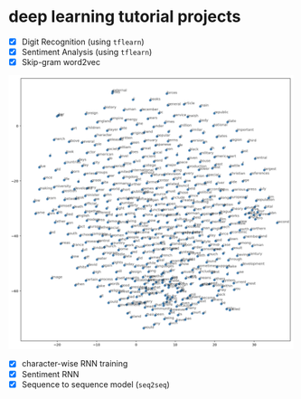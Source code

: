 # deep learning tutorial projects

- [x] Digit Recognition (using `tflearn`)
- [x] Sentiment Analysis (using `tflearn`)
- [x] Skip-gram word2vec

![word2vec](https://github.com/ZhangShiqiu1993/deep_learning/blob/master/learnDL/embeddings/word2vec.png?raw=true)

- [x] character-wise RNN training
- [x] Sentiment RNN
- [x] Sequence to sequence model (`seq2seq`)